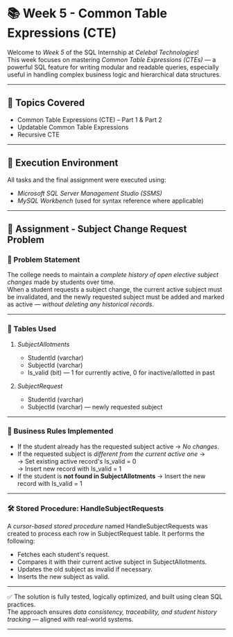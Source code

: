 # 📚 Week 5 - Common Table Expressions (CTE)

Welcome to *Week 5* of the SQL Internship at *Celebal Technologies*!  
This week focuses on mastering *Common Table Expressions (CTEs)* — a powerful SQL feature for writing modular and readable queries, especially useful in handling complex business logic and hierarchical data structures.

---

## 🧠 Topics Covered

- Common Table Expressions (CTE) – Part 1 & Part 2  
- Updatable Common Table Expressions  
- Recursive CTE

---

## 🧪 Execution Environment

All tasks and the final assignment were executed using:

- *Microsoft SQL Server Management Studio (SSMS)*  
- *MySQL Workbench* (used for syntax reference where applicable)

---

## 📝 Assignment - Subject Change Request Problem

### 🎯 Problem Statement

The college needs to maintain a *complete history of open elective subject changes* made by students over time.  
When a student requests a subject change, the current active subject must be invalidated, and the newly requested subject must be added and marked as active — *without deleting any historical records*.

---

### 📌 Tables Used

1. *SubjectAllotments*
   - StudentId (varchar)  
   - SubjectId (varchar)  
   - Is_valid (bit) — 1 for currently active, 0 for inactive/allotted in past  

2. *SubjectRequest*
   - StudentId (varchar)  
   - SubjectId (varchar) — newly requested subject

---

### 🔁 Business Rules Implemented

- If the student already has the requested subject active → *No changes*.
- If the requested subject is *different from the current active one* →  
  → Set existing active record's Is_valid = 0  
  → Insert new record with Is_valid = 1
- If the student is **not found in SubjectAllotments** → Insert the new record with Is_valid = 1

--- 

### 🛠 Stored Procedure: HandleSubjectRequests

A *cursor-based stored procedure* named HandleSubjectRequests was created to process each row in SubjectRequest table. It performs the following:

- Fetches each student's request.
- Compares it with their current active subject in SubjectAllotments.
- Updates the old subject as invalid if necessary.
- Inserts the new subject as valid.

---
✅ The solution is fully tested, logically optimized, and built using clean SQL practices.  
The approach ensures *data consistency, traceability, and student history tracking* — aligned with real-world systems.

---
